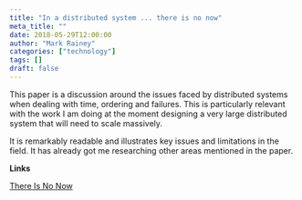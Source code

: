 ```yaml
---
title: "In a distributed system ... there is no now"
meta_title: ""
date: 2018-05-29T12:00:00
author: "Mark Rainey"
categories: ["technology"]
tags: []
draft: false
---
```

This paper is a discussion around the issues faced by distributed systems when dealing with time, ordering and failures. This is particularly relevant with the work I am doing at the moment designing a very large distributed system that will need to scale massively.

It is remarkably readable and illustrates key issues and limitations in the field. It has already got me researching other areas mentioned in the paper.

__Links__

[There Is No Now](https://queue.acm.org/detail.cfm?id=2745385)
